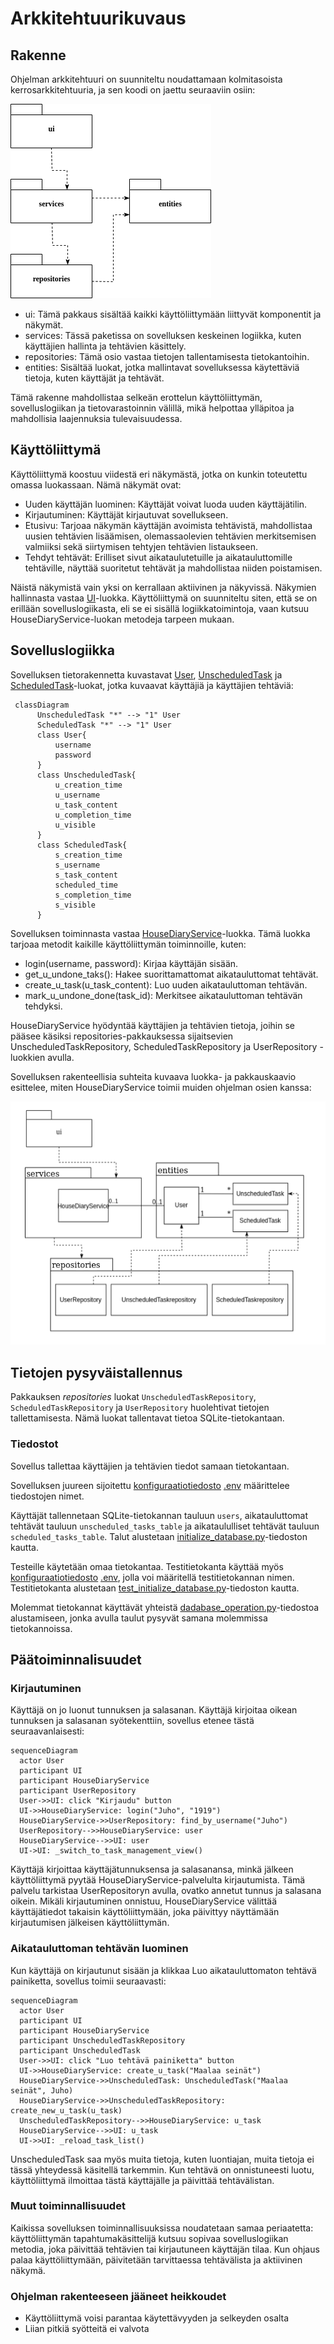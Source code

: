 # Arkkitehtuurikuvaus

## Rakenne

Ohjelman arkkitehtuuri on suunniteltu noudattamaan kolmitasoista kerrosarkkitehtuuria, ja sen koodi on jaettu seuraaviin osiin:

![Pakkausrakenne](./kuvat/pakkausrakenne_fix.png)

- ui: Tämä pakkaus sisältää kaikki käyttöliittymään liittyvät komponentit ja näkymät.
- services: Tässä paketissa on sovelluksen keskeinen logiikka, kuten käyttäjien hallinta ja tehtävien käsittely.
- repositories: Tämä osio vastaa tietojen tallentamisesta tietokantoihin.
- entities: Sisältää luokat, jotka mallintavat sovelluksessa käytettäviä tietoja, kuten käyttäjät ja tehtävät.

Tämä rakenne mahdollistaa selkeän erottelun käyttöliittymän, sovelluslogiikan ja tietovarastoinnin välillä, mikä helpottaa ylläpitoa ja mahdollisia laajennuksia tulevaisuudessa.

## Käyttöliittymä

Käyttöliittymä koostuu viidestä eri näkymästä, jotka on kunkin toteutettu omassa luokassaan. Nämä näkymät ovat:

- Uuden käyttäjän luominen: Käyttäjät voivat luoda uuden käyttäjätilin.
- Kirjautuminen: Käyttäjät kirjautuvat sovellukseen.
- Etusivu: Tarjoaa näkymän käyttäjän avoimista tehtävistä, mahdollistaa uusien tehtävien lisäämisen, olemassaolevien tehtävien merkitsemisen valmiiksi sekä siirtymisen tehtyjen tehtävien listaukseen.
- Tehdyt tehtävät: Erilliset sivut aikataulutetuille ja aikatauluttomille tehtäville, näyttää suoritetut tehtävät ja mahdollistaa niiden poistamisen.

Näistä näkymistä vain yksi on kerrallaan aktiivinen ja näkyvissä. Näkymien hallinnasta vastaa [UI](../src/ui/ui.py)-luokka. Käyttöliittymä on suunniteltu siten, että se on erillään sovelluslogiikasta, eli se ei sisällä logiikkatoimintoja, vaan kutsuu HouseDiaryService-luokan metodeja tarpeen mukaan. 

## Sovelluslogiikka

Sovelluksen tietorakennetta kuvastavat [User](https://github.com/RGH84/ot-harkkatyo/blob/master/housediary/src/entities/user.py), [UnscheduledTask](https://github.com/RGH84/ot-harkkatyo/blob/master/housediary/src/entities/task_manager.py) ja [ScheduledTask](https://github.com/RGH84/ot-harkkatyo/blob/master/housediary/src/entities/task_manager.py)-luokat, jotka kuvaavat käyttäjiä ja käyttäjien tehtäviä:

```mermaid
 classDiagram
      UnscheduledTask "*" --> "1" User
      ScheduledTask "*" --> "1" User
      class User{
          username
          password
      }
      class UnscheduledTask{
          u_creation_time
          u_username
          u_task_content
          u_completion_time
          u_visible
      }
      class ScheduledTask{
          s_creation_time
          s_username
          s_task_content
          scheduled_time
          s_completion_time
          s_visible
      }
```

Sovelluksen toiminnasta vastaa [HouseDiaryService](https://github.com/RGH84/ot-harkkatyo/blob/master/housediary/src/services/house_diary_service.py)-luokka. Tämä luokka tarjoaa metodit kaikille käyttöliittymän toiminnoille, kuten:

- login(username, password): Kirjaa käyttäjän sisään.
- get_u_undone_taks(): Hakee suorittamattomat aikatauluttomat tehtävät.
- create_u_task(u_task_content): Luo uuden aikatauluttoman tehtävän.
- mark_u_undone_done(task_id): Merkitsee aikatauluttoman tehtävän tehdyksi.

HouseDiaryService hyödyntää käyttäjien ja tehtävien tietoja, joihin se pääsee käsiksi repositories-pakkauksessa sijaitsevien UnscheduledTaskRepository, ScheduledTaskRepository ja UserRepository -luokkien avulla.

Sovelluksen rakenteellisia suhteita kuvaava luokka- ja pakkauskaavio esittelee, miten HouseDiaryService toimii muiden ohjelman osien kanssa:

![Pakkausrakenne ja luokat](./kuvat/pakkauskaaviotoka.png)

## Tietojen pysyväistallennus

Pakkauksen _repositories_ luokat `UnscheduledTaskRepository`, `ScheduledTaskRepository` ja `UserRepository` huolehtivat tietojen tallettamisesta. Nämä luokat tallentavat tietoa SQLite-tietokantaan.

### Tiedostot

Sovellus tallettaa käyttäjien ja tehtävien tiedot samaan tietokantaan.

Sovelluksen juureen sijoitettu [konfiguraatiotiedosto](./kayttoohje.md#konfiguraatiotiedosto) [.env](https://github.com/RGH84/ot-harkkatyo/blob/master/housediary/.env) määrittelee tiedostojen nimet.

Käyttäjät tallennetaan SQLite-tietokannan tauluun `users`, aikatauluttomat tehtävät tauluun `unscheduled_tasks_table` ja aikataululliset tehtävät tauluun `scheduled_tasks_table`. Talut alustetaan [initialize_database.py](https://github.com/RGH84/ot-harkkatyo/blob/master/housediary/src/initialize_database.py)-tiedoston kautta.

Testeille käytetään omaa tietokantaa. Testitietokanta käyttää myös [konfiguraatiotiedosto](./kayttoohje.md#konfiguraatiotiedosto) [.env](https://github.com/RGH84/ot-harkkatyo/blob/master/housediary/.env), jolla voi määritellä testitietokannan nimen. Testitietokanta alustetaan [test_initialize_database.py](https://github.com/RGH84/ot-harkkatyo/blob/master/housediary/src/test_initialize_database.py)-tiedoston kautta.

Molemmat tietokannat käyttävät yhteistä [dadabase_operation.py](https://github.com/RGH84/ot-harkkatyo/blob/master/housediary/src/database_operations.py)-tiedostoa alustamiseen, jonka avulla taulut pysyvät samana molemmissa tietokannoissa.

## Päätoiminnalisuudet

### Kirjautuminen

Käyttäjä on jo luonut tunnuksen ja salasanan. Käyttäjä kirjoitaa oikean tunnuksen ja salasanan syötekenttiin, sovellus etenee tästä seuraavanlaisesti:

```mermaid
sequenceDiagram
  actor User
  participant UI
  participant HouseDiaryService
  participant UserRepository
  User->>UI: click "Kirjaudu" button
  UI->>HouseDiaryService: login("Juho", "1919")
  HouseDiaryService->>UserRepository: find_by_username("Juho")
  UserRepository-->>HouseDiaryService: user
  HouseDiaryService-->>UI: user
  UI->UI: _switch_to_task_management_view()
```
Käyttäjä kirjoittaa käyttäjätunnuksensa ja salasanansa, minkä jälkeen käyttöliittymä pyytää HouseDiaryService-palvelulta kirjautumista. Tämä palvelu tarkistaa UserRepositoryn avulla, ovatko annetut tunnus ja salasana oikein. Mikäli kirjautuminen onnistuu, HouseDiaryService välittää käyttäjätiedot takaisin käyttöliittymään, joka päivittyy näyttämään kirjautumisen jälkeisen käyttöliittymän.

### Aikatauluttoman tehtävän luominen

Kun käyttäjä on kirjautunut sisään ja klikkaa Luo aikatauluttomaton tehtävä painiketta, sovellus toimii seuraavasti:

```mermaid
sequenceDiagram
  actor User
  participant UI
  participant HouseDiaryService
  participant UnscheduledTaskRepository
  participant UnscheduledTask
  User->>UI: click "Luo tehtävä painiketta" button
  UI->>HouseDiaryService: create_u_task("Maalaa seinät")
  HouseDiaryService->>UnscheduledTask: UnscheduledTask("Maalaa seinät", Juho)
  HouseDiaryService->>UnscheduledTaskRepository: create_new_u_task(u_task)
  UnscheduledTaskRepository-->>HouseDiaryService: u_task
  HouseDiaryService-->>UI: u_task 
  UI->>UI: _reload_task_list()
```
UnscheduledTask saa myös muita tietoja, kuten luontiajan, muita tietoja ei tässä yhteydessä käsitellä tarkemmin. Kun tehtävä on onnistuneesti luotu, käyttöliittymä ilmoittaa tästä käyttäjälle ja päivittää tehtävälistan.

### Muut toiminnallisuudet

Kaikissa sovelluksen toiminnallisuuksissa noudatetaan samaa periaatetta: käyttöliittymän tapahtumakäsittelijä kutsuu sopivaa sovelluslogiikan metodia, joka päivittää tehtävien tai kirjautuneen käyttäjän tilaa. Kun ohjaus palaa käyttöliittymään, päivitetään tarvittaessa tehtävälista ja aktiivinen näkymä.

### Ohjelman rakenteeseen jääneet heikkoudet

- Käyttöliittymä voisi parantaa käytettävyyden ja selkeyden osalta
- Liian pitkiä syötteitä ei valvota 


